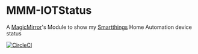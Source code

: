 # MMM-IOTStatus
A [MagicMirror](https://github.com/MichMich/MagicMirror)'s Module to show my [Smartthings](https://www.smartthings.com/) Home Automation device status

[![CircleCI](https://circleci.com/gh/aduyng/MMM-IOTStatus/tree/master.svg?style=svg)](https://circleci.com/gh/aduyng/MMM-IOTStatus/tree/master)

